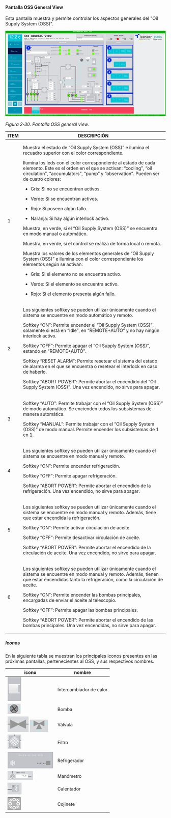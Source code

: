 #### Pantalla OSS General View

Esta pantalla muestra y permite controlar los aspectos generales del "Oil Supply System (OSS)".

![](../Resources/media/image37.png)

*Figura 2‑30. Pantalla OSS general view.*

<table>
<colgroup>
<col style="width: 13<col style="width: 86</colgroup>
<thead>
<tr class="header">
<th>ITEM</th>
<th>DESCRIPCIÓN</th>
</tr>
</thead>
<tbody>
<tr class="odd">
<td>1</td>
<td><p>Muestra el estado de “Oil Supply System (OSS)” e ilumina el recuadro superior con el color correspondiente.</p>
<p>Ilumina los leds con el color correspondiente al estado de cada elemento. Este es el orden en el que se activan:
“cooling”, “oil circulation”, “accumulators”, “pump” y “observation”. Pueden ser de cuatro colores:</p>
<ul>
<li><p>Gris: Si no se encuentran activos.</p></li>
<li><p>Verde: Si se encuentran activos.</p></li>
<li><p>Rojo: Si poseen algún fallo.</p></li>
<li><p>Naranja: Si hay algún interlock activo.</p></li>
</ul>
<p>Muestra, en verde, si el “Oil Supply System (OSS)” se encuentra en modo manual o automático.</p>
<p>Muestra, en verde, si el control se realiza de forma local o remota.</p>
<p>Muestra los valores de los elementos generales de “Oil Supply System (OSS)” e ilumina con el color correspondiente
los elementos según se activan:</p>
<ul>
<li><p>Gris: Si el elemento no se encuentra activo.</p></li>
<li><p>Verde: Si el elemento se encuentra activo.</p></li>
<li><p>Rojo: Si el elemento presenta algún fallo.</p></li>
</ul></td>
</tr>
<tr class="even">
<td>2</td>
<td><p>Los siguientes softkey se pueden utilizar únicamente cuando el sistema se encuentre en modo automático y
remoto.</p>
<p>Softkey “ON”: Permite encender el “Oil Supply System (OSS)”, solamente si está en “Idle”, en “REMOTE+AUTO” y no hay
ningún interlock activo.</p>
<p>Softkey “OFF”: Permite apagar el “Oil Supply System (OSS)”, estando en “REMOTE+AUTO”.</p>
<p>Softkey “RESET ALARM”: Permite resetear el sistema del estado de alarma en el que se encuentra o resetear el
interlock en caso de haberlo.</p>
<p>Softkey “ABORT POWER”: Permite abortar el encendido del “Oil Supply System (OSS)”. Una vez encendido, no sirve para
apagar.</p></td>
</tr>
<tr class="odd">
<td>3</td>
<td><p>Softkey “AUTO”: Permite trabajar con el “Oil Supply System (OSS)” de modo automático. Se encienden todos los
subsistemas de manera automática.</p>
<p>Softkey “MANUAL”: Permite trabajar con el “Oil Supply System (OSS)” de modo manual. Permite encender los subsistemas
de 1 en 1.</p></td>
</tr>
<tr class="even">
<td>4</td>
<td><p>Los siguientes softkey se pueden utilizar únicamente cuando el sistema se encuentre en modo manual y remoto.</p>
<p>Softkey “ON”: Permite encender refrigeración.</p>
<p>Softkey “OFF”: Permite apagar refrigeración.</p>
<p>Softkey “ABORT POWER”: Permite abortar el encendido de la refrigeración. Una vez encendido, no sirve para
apagar.</p></td>
</tr>
<tr class="odd">
<td>5</td>
<td><p>Los siguientes softkey se pueden utilizar únicamente cuando el sistema se encuentre en modo manual y remoto.
Además, tiene que estar encendida la refrigeración.</p>
<p>Softkey “ON”: Permite activar circulación de aceite.</p>
<p>Softkey “OFF”: Permite desactivar circulación de aceite.</p>
<p>Softkey “ABORT POWER”: Permite abortar el encendido de la circulación de aceite. Una vez encendido, no sirve para
apagar.</p></td>
</tr>
<tr class="even">
<td>6</td>
<td><p>Los siguientes softkey se pueden utilizar únicamente cuando el sistema se encuentre en modo manual y remoto.
Además, tienen que estar encendidas tanto la refrigeración, como la circulación de aceite.</p>
<p>Softkey “ON”: Permite encender las bombas principales, encargadas de enviar el aceite al telescopio.</p>
<p>Softkey “OFF”: Permite apagar las bombas principales.</p>
<p>Softkey “ABORT POWER”: Permite abortar el encendido de las bombas principales. Una vez encendidas, no sirve para
apagar.</p></td>
</tr>
</tbody>
</table>

##### Iconos

En la siguiente tabla se muestran los principales iconos presentes en las próximas pantallas, pertenecientes al OSS, y
sus respectivos nombres.

| icono                               | nombre                  |
|-------------------------------------|-------------------------|
| ![](../Resources/media/image38.png) | Intercambiador de calor |
| ![](../Resources/media/image39.png) | Bomba                   |
| ![](../Resources/media/image40.png) ![](../Resources/media/image41.png) | Válvula                 |
| ![](../Resources/media/image42.png) | Filtro                  |
| ![](../Resources/media/image43.png) | Refrigerador            |
| ![](../Resources/media/image44.png) | Manómetro               |
| ![](../Resources/media/image45.png) | Calentador              |
| ![](../Resources/media/image46.png) | Cojinete                |

